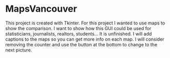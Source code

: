 # MapsVancouver
This project is created with Tkinter. 
For this project I wanted to use maps to show the comparison. I want to show how this GUI could be used for statisticians, journalists, realtors, students...
It is unfinished. I will add captions to the maps so you can get more info on each map. I will consider removing the counter and use the button at the bottom to change to the next picture. 
